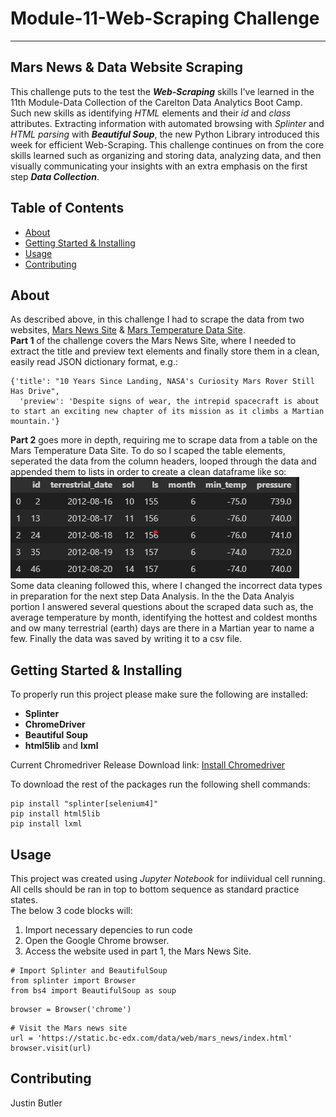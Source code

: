 # Module-11-Web-Scraping Challenge
---------------------------------------------------------------

## Mars News & Data Website Scraping
This challenge puts to the test the ***Web-Scraping*** skills I've learned in the 11th Module-Data Collection of the Carelton Data Analytics Boot Camp. Such new skills as identifying *HTML* elements and their *id* and *class*  attributes. Extracting information with automated browsing with *Splinter* and *HTML parsing* with ***Beautiful Soup***, the new Python Library introduced this week for efficient Web-Scraping. This challenge continues on from the core skills learned such as organizing and storing data, analyzing data, and then visually communicating your insights with an extra emphasis on the first step ***Data Collection***.

## Table of Contents

- [About](#about)
- [Getting Started & Installing](#getting-started--installing)
- [Usage](#usage)
- [Contributing](#contributing)

## About
As described above, in this challenge I had to scrape the data from two websites, [Mars News Site](https://static.bc-edx.com/data/web/mars_news/index.html) & [Mars Temperature Data Site](https://static.bc-edx.com/data/web/mars_facts/temperature.html). <br>
**Part 1** of the challenge covers the Mars News Site, where I needed to extract the title and preview text elements and finally store them in a clean, easily read JSON dictionary format, e.g.: <br>
```
{'title': "10 Years Since Landing, NASA's Curiosity Mars Rover Still Has Drive",
  'preview': 'Despite signs of wear, the intrepid spacecraft is about to start an exciting new chapter of its mission as it climbs a Martian mountain.'}
```  
**Part 2** goes more in depth, requiring me to scrape data from a table on the Mars Temperature Data Site. To do so I scaped the table elements, seperated the data from the column headers, looped through the data and appended them to lists in order to create a clean dataframe like so: 
![Alt text](mars_df-1.png)  
Some data cleaning followed this, where I changed the incorrect data types in preparation for the next step Data Analysis. In the the Data Analyis portion I answered several questions about the scraped data such as, the average temperature by month, identifying the hottest and coldest months and ow many terrestrial (earth) days are there in a Martian year to name a few. Finally the data was saved by writing it to a csv file.

## Getting Started & Installing
To properly run this project please make sure the following are installed:
* __Splinter__  
* __ChromeDriver__
* __Beautiful Soup__
* __html5lib__ and __lxml__

Current Chromedriver Release Download link:
[Install Chromedriver](https://chromedriver.chromium.org/downloads)

To download the rest of the packages run the following shell commands: <br>
```
pip install "splinter[selenium4]"
pip install html5lib
pip install lxml
```

## Usage
This project was created using *Jupyter Notebook* for indiividual cell running. All cells should be ran in top to bottom sequence as standard practice states. <br>
The below 3 code blocks will: <br>
1. Import necessary depencies to run code
2. Open the Google Chrome browser.
3. Access the website used in part 1, the Mars News Site.
```
# Import Splinter and BeautifulSoup
from splinter import Browser
from bs4 import BeautifulSoup as soup
```
```
browser = Browser('chrome')
```
```
# Visit the Mars news site
url = 'https://static.bc-edx.com/data/web/mars_news/index.html'
browser.visit(url)
```
## Contributing 
Justin Butler